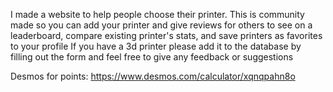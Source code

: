 I made a website to help people choose their printer.
This is community made so you can add your printer and give reviews for others to see on a leaderboard, compare existing printer's stats, and save printers as favorites to your profile
If you have a 3d printer please add it to the database by filling out the form and feel free to give any feedback or suggestions


Desmos for points: https://www.desmos.com/calculator/xqnqpahn8o
